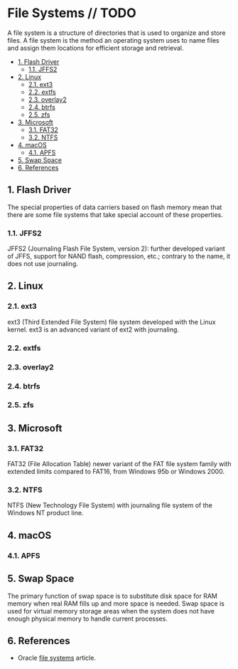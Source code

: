 # File Systems // TODO

A file system is a structure of directories that is used to organize and store files. A file system is the method an operating system uses to name files and assign them locations for efficient storage and retrieval.

- [1. Flash Driver](#1-flash-driver)
  - [1.1. JFFS2](#11-jffs2)
- [2. Linux](#2-linux)
  - [2.1. ext3](#21-ext3)
  - [2.2. extfs](#22-extfs)
  - [2.3. overlay2](#23-overlay2)
  - [2.4. btrfs](#24-btrfs)
  - [2.5. zfs](#25-zfs)
- [3. Microsoft](#3-microsoft)
  - [3.1. FAT32](#31-fat32)
  - [3.2. NTFS](#32-ntfs)
- [4. macOS](#4-macos)
  - [4.1. APFS](#41-apfs)
- [5. Swap Space](#5-swap-space)
- [6. References](#6-references)

## 1. Flash Driver

The special properties of data carriers based on flash memory mean that there are some file systems that take special account of these properties.

### 1.1. JFFS2

JFFS2 (Journaling Flash File System, version 2): further developed variant of JFFS, support for NAND flash, compression, etc.; contrary to the name, it does not use journaling.

## 2. Linux

### 2.1. ext3

ext3 (Third Extended File System) file system developed with the Linux kernel. ext3 is an advanced variant of ext2 with journaling.

### 2.2. extfs

### 2.3. overlay2

### 2.4. btrfs

### 2.5. zfs

## 3. Microsoft

### 3.1. FAT32

FAT32 (File Allocation Table) newer variant of the FAT file system family with extended limits compared to FAT16, from Windows 95b or Windows 2000.

### 3.2. NTFS

NTFS (New Technology File System) with journaling file system of the Windows NT product line.

## 4. macOS

### 4.1. APFS

## 5. Swap Space

The primary function of swap space is to substitute disk space for RAM memory when real RAM fills up and more space is needed. Swap space is used for virtual memory storage areas when the system does not have enough physical memory to handle current processes.

## 6. References

- Oracle [file systems](https://docs.oracle.com/cd/E18752_01/html/817-5093/fsoverview-51.html) article.
